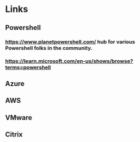 # Links
## Powershell
### https://www.planetpowershell.com/ hub for various Powershell folks in the community.
### https://learn.microsoft.com/en-us/shows/browse?terms=powershell
## Azure
## AWS
## VMware
## Citrix
##
